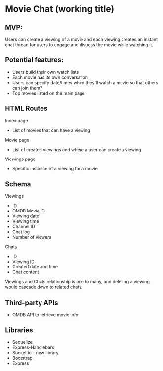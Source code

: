 # Movie Chat (working title)

## MVP:

Users can create a viewing of a movie and each viewing creates an instant chat thread for users to engage and disucss the movie while watching it. 

## Potential features:
* Users build their own watch lists
* Each movie has its own conversation
* Users can specify date/times when they'll watch a movie so that others can join them?
* Top movies listed on the main page

## HTML Routes

Index page
* List of movies that can have a viewing

Movie page
* List of created viewings and where a user can create a viewing

Viewings page
* Specific instance of a viewing for a movie

## Schema

Viewings
* ID
* OMDB Movie ID
* Viewing date
* Viewing time
* Channel ID
* Chat log
* Number of viewers

Chats
* ID
* Viewing ID
* Created date and time
* Chat content

Viewings and Chats relationship is one to many, and deleting a viewing would cascade down to related chats.


## Third-party APIs
* OMDB API to retrieve movie info

## Libraries
* Sequelize
* Express-Handlebars
* Socket.io - new library
* Bootstrap
* Express

